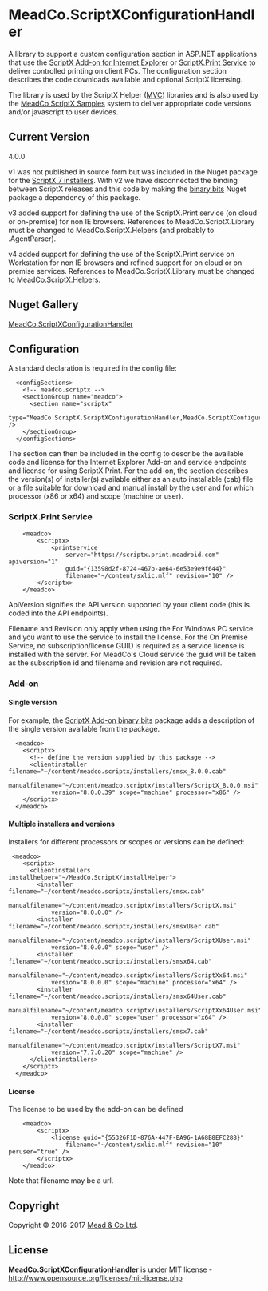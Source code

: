 
# MeadCo.ScriptXConfigurationHandler
A library to support a custom configuration section in ASP.NET applications that use the [ScriptX Add-on for Internet Explorer][6] or [ScriptX.Print Service][7] to deliver controlled printing on client PCs. The configuration section describes the code downloads available and optional ScriptX licensing. 

The library is used by the ScriptX Helper ([MVC][1]) libraries and is also used by the [MeadCo ScriptX Samples][5] system to deliver appropriate code versions and/or javascript to user devices.

## Current Version
4.0.0

v1 was not published in source form but was included in the Nuget package for the [ScriptX 7 installers][2]. With v2 we have disconnected the binding between ScriptX releases and this code by making the [binary bits][3] Nuget package a dependency of this package.

v3 added support for defining the use of the ScriptX.Print service (on cloud or on-premise) for non IE browsers. References to MeadCo.ScriptX.Library must be changed to MeadCo.ScriptX.Helpers (and probably to .AgentParser).

v4 added support for defining the use of the ScriptX.Print service on Workstation for non IE browsers and refined support for on cloud or on premise services. References to MeadCo.ScriptX.Library must be changed to MeadCo.ScriptX.Helpers.

## Nuget Gallery
[MeadCo.ScriptXConfigurationHandler][4]
## Configuration

A standard declaration is required in the config file:

```
  <configSections>
    <!-- meadco.scriptx -->
    <sectionGroup name="meadco">
      <section name="scriptx" 
           type="MeadCo.ScriptX.ScriptXConfigurationHandler,MeadCo.ScriptXConfigurationHandler" />
    </sectionGroup>
  </configSections>
```

The section can then  be included in the config to describe the available code and license for the Internet Explorer Add-on and service endpoints and license for using ScriptX.Print.
For the add-on, the section describes the version(s) of installer(s) available either as an auto installable (cab) file or a file suitable for download and manual install by the user and for which processor (x86 or x64) and scope (machine or user).

### ScriptX.Print Service

```
    <meadco>
        <scriptx>
            <printservice 
                server="https://scriptx.print.meadroid.com" apiversion="1"
                guid="{13598d2f-8724-467b-ae64-6e53e9e9f644}"
                filename="~/content/sxlic.mlf" revision="10" />
        </scriptx>
    </meadco>
```
ApiVersion signifies the API version supported by your client code (this is coded into the API endpoints).

Filename and Revision only apply when using the For Windows PC service and you want to use the service to install the license. 
For the On Premise Service, no subscription/license GUID is required as a service license is installed with the server.
For MeadCo's Cloud service the guid will be taken as the subscription id and filename and revision are not required.

### Add-on

#### Single version
For example, the [ScriptX Add-on binary bits][3] package adds a description of the single version available from the package.

```
  <meadco>
    <scriptx>
      <!-- define the version supplied by this package -->
      <clientinstaller filename="~/content/meadco.scriptx/installers/smsx_8.0.0.cab" 
            manualfilename="~/content/meadco.scriptx/installers/ScriptX_8.0.0.msi" 
            version="8.0.0.39" scope="machine" processor="x86" />     
    </scriptx>
  </meadco>
```

#### Multiple installers and versions
Installers for different processors or scopes or versions can be defined:
```
 <meadco>
    <scriptx>
      <clientinstallers installhelper="~/MeadCo.ScriptX/installHelper">
        <installer filename="~/content/meadco.scriptx/installers/smsx.cab" 
            manualfilename="~/content/meadco.scriptx/installers/ScriptX.msi" 
            version="8.0.0.0" />
        <installer filename="~/content/meadco.scriptx/installers/smsxUser.cab" 
            manualfilename="~/content/meadco.scriptx/installers/ScriptXUser.msi" 
            version="8.0.0.0" scope="user" />
        <installer filename="~/content/meadco.scriptx/installers/smsx64.cab" 
            manualfilename="~/content/meadco.scriptx/installers/ScriptXx64.msi" 
            version="8.0.0.0" scope="machine" processor="x64" />
        <installer filename="~/content/meadco.scriptx/installers/smsx64User.cab" 
            manualfilename="~/content/meadco.scriptx/installers/ScriptXx64User.msi" 
            version="8.0.0.0" scope="user" processor="x64" />
        <installer filename="~/content/meadco.scriptx/installers/smsx7.cab" 
            manualfilename="~/content/meadco.scriptx/installers/ScriptX7.msi" 
            version="7.7.0.20" scope="machine" />        
      </clientinstallers>
    </scriptx>
  </meadco>
```

#### License
The license to be used by the add-on can be defined 

```
    <meadco>
        <scriptx>
            <license guid="{55326F1D-876A-447F-BA96-1A68B8EFC288}" 
                filename="~/content/sxlic.mlf" revision="10" peruser="true" />
        </scriptx>
    </meadco>
```

Note that filename may be a url. 

## Copyright
Copyright © 2016-2017 [Mead & Co Ltd][6].

## License 
**MeadCo.ScriptXConfigurationHandler** is under MIT license - http://www.opensource.org/licenses/mit-license.php

[1]: https://github.com/MeadCo/ScriptXASPNETMVC
[2]: https://www.nuget.org/packages/MeadCoScriptXInstallers/
[3]: https://www.nuget.org/packages/MeadCoScriptXBinaryBits/
[4]: https://www.nuget.org/packages/MeadCoScriptXConfigurationHandler
[5]: http://scriptxprintsamples.meadroid.com/
[6]: https://www.meadroid.com/Features/ScriptXAddOn
[7]: https://scriptxservices.meadroid.com